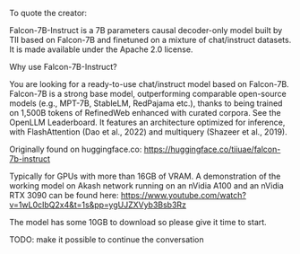 To quote the creator:

Falcon-7B-Instruct is a 7B parameters causal decoder-only model built by TII based on Falcon-7B and finetuned on a mixture of chat/instruct datasets. It is made available under the Apache 2.0 license.

Why use Falcon-7B-Instruct?

You are looking for a ready-to-use chat/instruct model based on Falcon-7B.
Falcon-7B is a strong base model, outperforming comparable open-source models (e.g., MPT-7B, StableLM, RedPajama etc.), thanks to being trained on 1,500B tokens of RefinedWeb enhanced with curated corpora. See the OpenLLM Leaderboard.
It features an architecture optimized for inference, with FlashAttention (Dao et al., 2022) and multiquery (Shazeer et al., 2019).

Originally found on huggingface.co: https://huggingface.co/tiiuae/falcon-7b-instruct

Typically for GPUs with more than 16GB of VRAM. A demonstration of the working model on Akash network running on an nVidia A100 and an nVidia RTX 3090 can be found here: https://www.youtube.com/watch?v=1wL0cIbQ2x4&t=1s&pp=ygUJZXVyb3Bsb3Rz

The model has some 10GB to download so please give it time to start.

TODO: make it possible to continue the conversation
